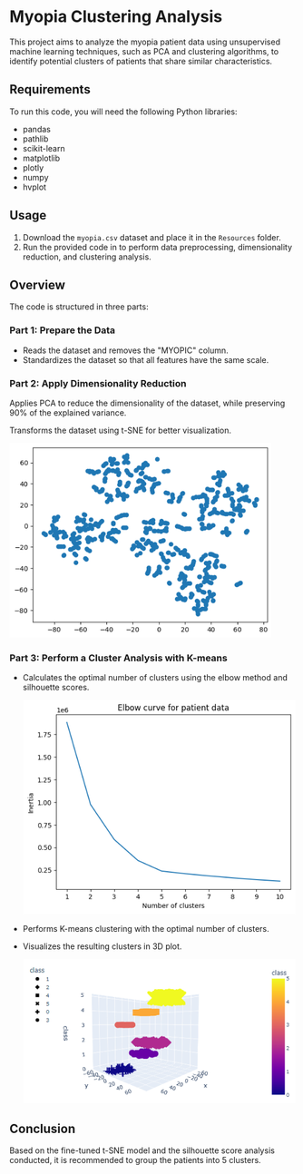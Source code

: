 # Myopia Clustering Analysis

This project aims to analyze the myopia patient data using unsupervised machine learning techniques, such as PCA and clustering algorithms, to identify potential clusters of patients that share similar characteristics.

## Requirements

To run this code, you will need the following Python libraries:

* pandas
* pathlib
* scikit-learn
* matplotlib
* plotly
* numpy
* hvplot

## Usage

1. Download the `myopia.csv` dataset and place it in the `Resources` folder.
2. Run the provided code in  to perform data preprocessing, dimensionality reduction, and clustering analysis.

## Overview

The code is structured in three parts:

### Part 1: Prepare the Data

* Reads the dataset and removes the "MYOPIC" column.
* Standardizes the dataset so that all features have the same scale.

### Part 2: Apply Dimensionality Reduction

Applies PCA to reduce the dimensionality of the dataset, while preserving 90% of the explained variance.

Transforms the dataset using t-SNE for better visualization.

 ![1679926627536](image/README/1679926627536.png)

### Part 3: Perform a Cluster Analysis with K-means

* Calculates the optimal number of clusters using the elbow method and silhouette scores.

  ![1679926645485](image/README/1679926645485.png)
* Performs K-means clustering with the optimal number of clusters.
* Visualizes the resulting clusters in 3D plot.

  ![1679926744462](image/README/1679926744462.png)

## Conclusion

Based on the fine-tuned t-SNE model and the silhouette score analysis conducted, it is recommended to group the patients into 5 clusters.
